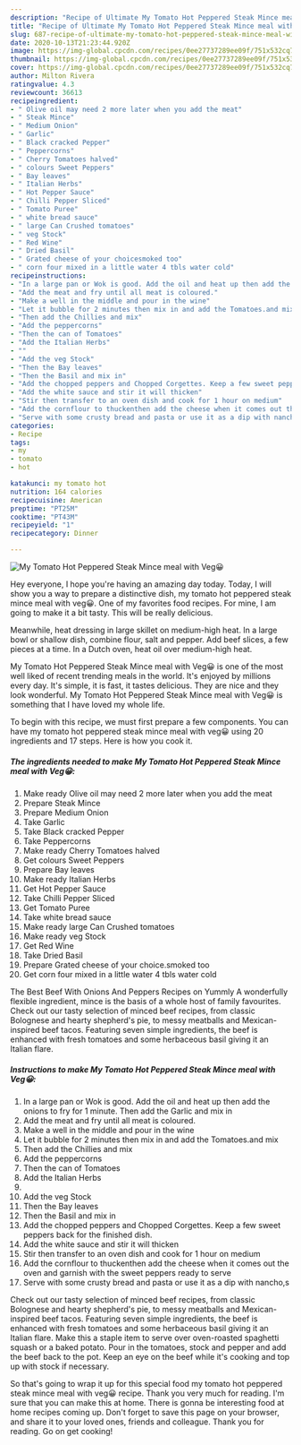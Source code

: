 ```yaml
---
description: "Recipe of Ultimate My Tomato Hot Peppered Steak Mince meal with Veg😀"
title: "Recipe of Ultimate My Tomato Hot Peppered Steak Mince meal with Veg😀"
slug: 687-recipe-of-ultimate-my-tomato-hot-peppered-steak-mince-meal-with-veg
date: 2020-10-13T21:23:44.920Z
image: https://img-global.cpcdn.com/recipes/0ee27737289ee09f/751x532cq70/my-tomato-hot-peppered-steak-mince-meal-with-veg😀-recipe-main-photo.jpg
thumbnail: https://img-global.cpcdn.com/recipes/0ee27737289ee09f/751x532cq70/my-tomato-hot-peppered-steak-mince-meal-with-veg😀-recipe-main-photo.jpg
cover: https://img-global.cpcdn.com/recipes/0ee27737289ee09f/751x532cq70/my-tomato-hot-peppered-steak-mince-meal-with-veg😀-recipe-main-photo.jpg
author: Milton Rivera
ratingvalue: 4.3
reviewcount: 36613
recipeingredient:
- " Olive oil may need 2 more later when you add the meat"
- " Steak Mince"
- " Medium Onion"
- " Garlic"
- " Black cracked Pepper"
- " Peppercorns"
- " Cherry Tomatoes halved"
- " colours Sweet Peppers"
- " Bay leaves"
- " Italian Herbs"
- " Hot Pepper Sauce"
- " Chilli Pepper Sliced"
- " Tomato Puree"
- " white bread sauce"
- " large Can Crushed tomatoes"
- " veg Stock"
- " Red Wine"
- " Dried Basil"
- " Grated cheese of your choicesmoked too"
- " corn four mixed in a little water 4 tbls water cold"
recipeinstructions:
- "In a large pan or Wok is good. Add the oil and heat up then add the onions to fry for 1 minute. Then add the Garlic and mix in"
- "Add the meat and fry until all meat is coloured."
- "Make a well in the middle and pour in the wine"
- "Let it bubble for 2 minutes then mix in and add the Tomatoes.and mix"
- "Then add the Chillies and mix"
- "Add the peppercorns"
- "Then the can of Tomatoes"
- "Add the Italian Herbs"
- ""
- "Add the veg Stock"
- "Then the Bay leaves"
- "Then the Basil and mix in"
- "Add the chopped peppers and Chopped Corgettes. Keep a few sweet peppers back for the finished dish."
- "Add the white sauce and stir it will thicken"
- "Stir then transfer to an oven dish and cook for 1 hour on medium"
- "Add the cornflour to thuckenthen add the cheese when it comes out the oven and garnish with the sweet peppers ready to serve"
- "Serve with some crusty bread and pasta or use it as a dip with nancho,s"
categories:
- Recipe
tags:
- my
- tomato
- hot

katakunci: my tomato hot 
nutrition: 164 calories
recipecuisine: American
preptime: "PT25M"
cooktime: "PT43M"
recipeyield: "1"
recipecategory: Dinner

---
```



![My Tomato Hot Peppered Steak Mince meal with Veg😀](https://img-global.cpcdn.com/recipes/0ee27737289ee09f/751x532cq70/my-tomato-hot-peppered-steak-mince-meal-with-veg😀-recipe-main-photo.jpg)

Hey everyone, I hope you're having an amazing day today. Today, I will show you a way to prepare a distinctive dish, my tomato hot peppered steak mince meal with veg😀. One of my favorites food recipes. For mine, I am going to make it a bit tasty. This will be really delicious.

Meanwhile, heat dressing in large skillet on medium-high heat. In a large bowl or shallow dish, combine flour, salt and pepper. Add beef slices, a few pieces at a time. In a Dutch oven, heat oil over medium-high heat.

My Tomato Hot Peppered Steak Mince meal with Veg😀 is one of the most well liked of recent trending meals in the world. It's enjoyed by millions every day. It's simple, it is fast, it tastes delicious. They are nice and they look wonderful. My Tomato Hot Peppered Steak Mince meal with Veg😀 is something that I have loved my whole life.


To begin with this recipe, we must first prepare a few components. You can have my tomato hot peppered steak mince meal with veg😀 using 20 ingredients and 17 steps. Here is how you cook it.

<!--inarticleads1-->

##### The ingredients needed to make My Tomato Hot Peppered Steak Mince meal with Veg😀:

1. Make ready  Olive oil may need 2 more later when you add the meat
1. Prepare  Steak Mince
1. Prepare  Medium Onion
1. Take  Garlic
1. Take  Black cracked Pepper
1. Take  Peppercorns
1. Make ready  Cherry Tomatoes halved
1. Get  colours Sweet Peppers
1. Prepare  Bay leaves
1. Make ready  Italian Herbs
1. Get  Hot Pepper Sauce
1. Take  Chilli Pepper Sliced
1. Get  Tomato Puree
1. Take  white bread sauce
1. Make ready  large Can Crushed tomatoes
1. Make ready  veg Stock
1. Get  Red Wine
1. Take  Dried Basil
1. Prepare  Grated cheese of your choice.smoked too
1. Get  corn four mixed in a little water 4 tbls water cold


The Best Beef With Onions And Peppers Recipes on Yummly A wonderfully flexible ingredient, mince is the basis of a whole host of family favourites. Check out our tasty selection of minced beef recipes, from classic Bolognese and hearty shepherd&#39;s pie, to messy meatballs and Mexican-inspired beef tacos. Featuring seven simple ingredients, the beef is enhanced with fresh tomatoes and some herbaceous basil giving it an Italian flare. 

<!--inarticleads2-->

##### Instructions to make My Tomato Hot Peppered Steak Mince meal with Veg😀:

1. In a large pan or Wok is good. Add the oil and heat up then add the onions to fry for 1 minute. Then add the Garlic and mix in
1. Add the meat and fry until all meat is coloured.
1. Make a well in the middle and pour in the wine
1. Let it bubble for 2 minutes then mix in and add the Tomatoes.and mix
1. Then add the Chillies and mix
1. Add the peppercorns
1. Then the can of Tomatoes
1. Add the Italian Herbs
1. 
1. Add the veg Stock
1. Then the Bay leaves
1. Then the Basil and mix in
1. Add the chopped peppers and Chopped Corgettes. Keep a few sweet peppers back for the finished dish.
1. Add the white sauce and stir it will thicken
1. Stir then transfer to an oven dish and cook for 1 hour on medium
1. Add the cornflour to thuckenthen add the cheese when it comes out the oven and garnish with the sweet peppers ready to serve
1. Serve with some crusty bread and pasta or use it as a dip with nancho,s


Check out our tasty selection of minced beef recipes, from classic Bolognese and hearty shepherd&#39;s pie, to messy meatballs and Mexican-inspired beef tacos. Featuring seven simple ingredients, the beef is enhanced with fresh tomatoes and some herbaceous basil giving it an Italian flare. Make this a staple item to serve over oven-roasted spaghetti squash or a baked potato. Pour in the tomatoes, stock and pepper and add the beef back to the pot. Keep an eye on the beef while it&#39;s cooking and top up with stock if necessary. 

So that's going to wrap it up for this special food my tomato hot peppered steak mince meal with veg😀 recipe. Thank you very much for reading. I'm sure that you can make this at home. There is gonna be interesting food at home recipes coming up. Don't forget to save this page on your browser, and share it to your loved ones, friends and colleague. Thank you for reading. Go on get cooking!
